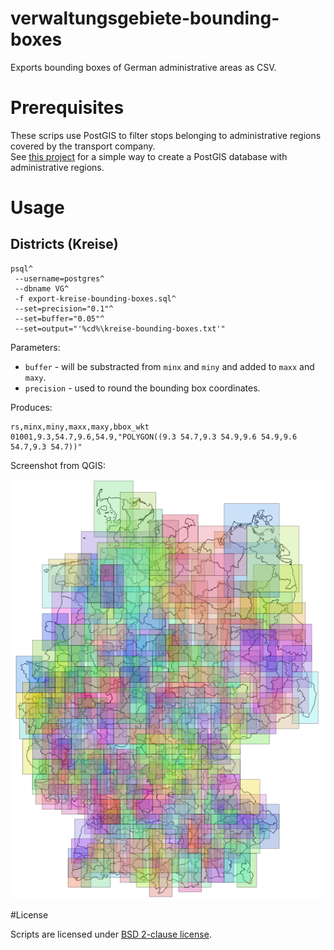 # verwaltungsgebiete-bounding-boxes

Exports bounding boxes of German administrative areas as CSV.

# Prerequisites

These scrips use PostGIS to filter stops belonging to administrative regions covered by the transport company.  
See [this project](https://github.com/highsource/postgis-verwaltungsgebiete) for a simple way to create a PostGIS database with administrative regions.

# Usage

## Districts (Kreise)

```
psql^
 --username=postgres^
 --dbname VG^
 -f export-kreise-bounding-boxes.sql^
 --set=precision="0.1"^
 --set=buffer="0.05"^
 --set=output="'%cd%\kreise-bounding-boxes.txt'"
```

Parameters:

* `buffer` - will be substracted from `minx` and `miny` and added to `maxx` and `maxy`.
* `precision` - used to round the bounding box coordinates.

Produces:

```
rs,minx,miny,maxx,maxy,bbox_wkt
01001,9.3,54.7,9.6,54.9,"POLYGON((9.3 54.7,9.3 54.9,9.6 54.9,9.6 54.7,9.3 54.7))"
```

Screenshot from QGIS:

![Bounding Boxes of Districts - Screenshot from QGIS](assets/images/kreise-bounding-boxes.png)

#License

Scripts are licensed under [BSD 2-clause license](LICENSE).